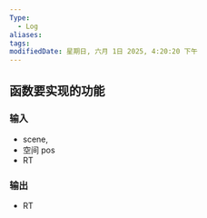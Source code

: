 ```yaml
---
Type:
  - Log
aliases: 
tags: 
modifiedDate: 星期日, 六月 1日 2025, 4:20:20 下午
---
```


## 函数要实现的功能

### 输入

- scene, 
- 空间 pos
- RT

### 输出

- RT
